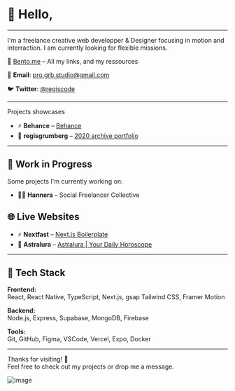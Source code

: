 
# 👋 Hello, 
---

I'm a freelance creative web developper & Designer focusing in motion and interraction. 
I am currently looking for flexible missions.

🧩 [Bento.me](https://bento.me/regisgrb) – All my links, and my ressources

📧 **Email**: pro.grb.studio@gmail.com  

🐦 **Twitter**: [@regiscode](https://x.com/regiscode)

---

Projects showcases 

- ⚡ **Behance** – [Behance](https://www.behance.net/regisgrumberg)  
- 🍳 **regisgrumberg** – [2020 archive portfolio  ](https://www.regisgrumberg.com/)  
---

## 🚧 Work in Progress

Some projects I'm currently working on:

- 🧑‍💻 **Hannera** – Social Freelancer Collective  

## 🌐 Live Websites

- ⚡ **Nextfast** – [Next.js Boilerplate](https://nextfast.dev)  
- 🔮 **Astralura** – [Astralura | Your Daily Horoscope](https://astralura.com)

---

## 🧰 Tech Stack

**Frontend:**  
React, React Native, TypeScript, Next.js, gsap Tailwind CSS, Framer Motion  

**Backend:**  
Node.js, Express, Supabase, MongoDB, Firebase  

**Tools:**  
Git, GitHub, Figma, VSCode, Vercel, Expo, Docker

---

Thanks for visiting! 🚀  
Feel free to check out my projects or drop me a message.

![image](https://user-images.githubusercontent.com/76528190/168589941-ab9dbf8c-98fa-4be9-9b2c-7067e3507d27.png)

<!---
GRBgithub/GRBgithub is a ✨ special ✨ repository because its `README.md` (this file) appears on your GitHub profile.
You can click the Preview link to take a look at your changes.
--->
